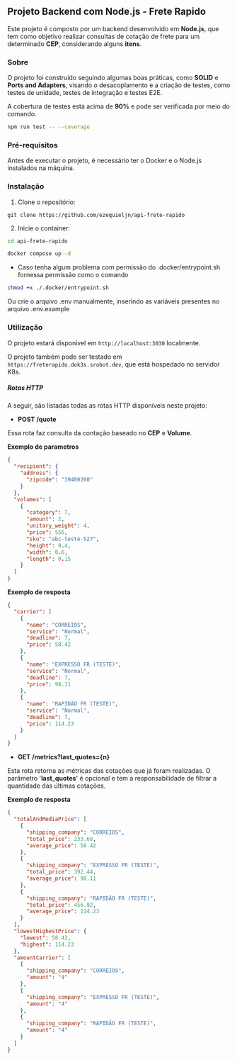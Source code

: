 ## Projeto Backend com Node.js - Frete Rapido

Este projeto é composto por um backend desenvolvido em **Node.js**, que tem como objetivo realizar consultas de cotação de frete para um determinado **CEP**, considerando alguns **itens**.

### Sobre

O projeto foi construído seguindo algumas boas práticas, como **SOLID** e **Ports and Adapters**, visando o desacoplamento e a criação de testes, como testes de unidade, testes de integração e testes E2E.

A cobertura de testes está acima de **90%** e pode ser verificada por meio do comando.

```bash
npm run test -- --coverage
```

### Pré-requisitos

Antes de executar o projeto, é necessário ter o Docker e o Node.js instalados na máquina.

### Instalação

1. Clone o repositório:

```shell
git clone https://github.com/ezequieljn/api-frete-rapido
```

2. Inicie o container:

```bash
cd api-frete-rapido

docker compose up -d
```

- Caso tenha algum problema com permissão do .docker/entrypoint.sh fornessa permissão como o comando

```bash
chmod +x ./.docker/entrypoint.sh
```

Ou crie o arquivo .env manualmente, inserindo as variáveis presentes no arquivo .env.example

### Utilização

O projeto estará disponível em `http://localhost:3030` localmente.

O projeto também pode ser testado em `https://freterapido.dok3s.srobot.dev`, que está hospedado no servidor K8s.

##### Rotas HTTP

A seguir, são listadas todas as rotas HTTP disponíveis neste projeto:

- **POST /quote**

Essa rota faz consulta da contação baseado no **CEP** e **Volume**.

**Exemplo de parametros**

```json
{
  "recipient": {
    "address": {
      "zipcode": "39400200"
    }
  },
  "volumes": [
    {
      "category": 7,
      "amount": 2,
      "unitary_weight": 4,
      "price": 556,
      "sku": "abc-teste-527",
      "height": 0.4,
      "width": 0.6,
      "length": 0.15
    }
  ]
}
```

**Exemplo de resposta**

```json
{
  "carrier": [
    {
      "name": "CORREIOS",
      "service": "Normal",
      "deadline": 7,
      "price": 58.42
    },
    {
      "name": "EXPRESSO FR (TESTE)",
      "service": "Normal",
      "deadline": 7,
      "price": 98.11
    },
    {
      "name": "RAPIDÃO FR (TESTE)",
      "service": "Normal",
      "deadline": 7,
      "price": 114.23
    }
  ]
}
```

- **GET /metrics?last_quotes={n}**

Esta rota retorna as métricas das cotações que já foram realizadas.
O parâmetro '**last_quotes**' é opcional e tem a responsabilidade de filtrar a quantidade das últimas cotações.

**Exemplo de resposta**

```json
{
  "totalAndMediaPrice": [
    {
      "shipping_company": "CORREIOS",
      "total_price": 233.68,
      "average_price": 58.42
    },
    {
      "shipping_company": "EXPRESSO FR (TESTE)",
      "total_price": 392.44,
      "average_price": 98.11
    },
    {
      "shipping_company": "RAPIDÃO FR (TESTE)",
      "total_price": 456.92,
      "average_price": 114.23
    }
  ],
  "lowestHighestPrice": {
    "lowest": 58.42,
    "highest": 114.23
  },
  "amountCarrier": [
    {
      "shipping_company": "CORREIOS",
      "amount": "4"
    },
    {
      "shipping_company": "EXPRESSO FR (TESTE)",
      "amount": "4"
    },
    {
      "shipping_company": "RAPIDÃO FR (TESTE)",
      "amount": "4"
    }
  ]
}
```
